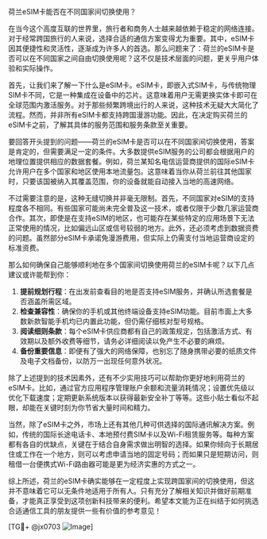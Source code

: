 荷兰eSIM卡能否在不同国家间切换使用？

在当今这个高度互联的世界里，旅行者和商务人士越来越依赖于稳定的网络连接。对于经常跨国旅行的人来说，选择合适的通信方案变得尤为重要。其中，eSIM卡因其便捷性和灵活性，逐渐成为许多人的首选。那么问题来了：荷兰的eSIM卡是否可以在不同国家之间自由切换使用呢？这不仅是技术层面的问题，更关乎用户体验和实际操作。

首先，让我们来了解一下什么是eSIM卡。eSIM卡，即嵌入式SIM卡，与传统物理SIM卡不同，它是一种集成在设备中的芯片。这意味着用户无需更换实体卡即可在全球范围内激活服务。对于那些频繁跨境出行的人来说，这种技术无疑大大简化了流程。然而，并非所有eSIM卡都支持跨国漫游功能。因此，在决定购买荷兰的eSIM卡之前，了解其具体的服务范围和服务条款至关重要。

要回答开头提到的问题——荷兰的eSIM卡是否可以在不同国家间切换使用，答案是肯定的，但需要满足一定的条件。大多数提供eSIM服务的公司都会根据用户的地理位置提供相应的数据套餐。例如，荷兰某知名电信运营商提供的国际eSIM卡允许用户在多个国家和地区使用本地流量包。这意味着当你从荷兰前往其他国家时，只要该国被纳入其覆盖范围，你的设备就能自动接入当地的高速网络。

不过需要注意的是，这种无缝切换并非毫无限制。首先，不同国家对eSIM的支持程度各不相同。有些国家可能尚未完全普及这一技术，或者仅限于少数几家运营商合作。其次，即使是在支持eSIM的地区，也可能存在某些特定的应用场景下无法正常使用的情况，比如偏远山区或信号较弱的地方。此外，还必须考虑到数据资费的问题。虽然部分eSIM卡承诺免漫游费用，但实际上仍需支付当地运营商设定的标准资费。

那么如何确保自己能够顺利地在多个国家间切换使用荷兰的eSIM卡呢？以下几点建议或许能帮到你：

1. **提前规划行程**：在出发前查看目的地是否支持eSIM服务，并确认所选套餐是否涵盖所需区域。
2. **检查兼容性**：确保你的手机或其他终端设备支持eSIM功能。目前市面上大多数新款智能手机均已内置此功能，但仍需仔细核对型号规格。
3. **阅读细则条款**：每个eSIM卡供应商都有自己的政策规定，包括激活方式、有效期以及额外收费等细节，请务必详细阅读以免产生不必要的麻烦。
4. **备份重要信息**：即便有了强大的网络保障，也别忘了随身携带必要的纸质文件及电子文档备份，以防万一出现任何意外状况。

除了上述提到的技术因素外，还有不少实用技巧可以帮助你更好地利用荷兰的eSIM卡。比如，通过官方应用程序管理账户余额和流量消耗情况；设置优先级以优化下载速度；定期更新系统版本以获得最新安全补丁等等。这些小贴士看似不起眼，却能在关键时刻为你节省大量时间和精力。

当然，除了eSIM卡之外，市场上还有其他几种可供选择的国际通讯解决方案。例如，传统的国际长途电话卡、本地预付费SIM卡以及Wi-Fi租赁服务等。每种方案都有各自的优缺点，关键在于结合自身需求做出明智的选择。如果你倾向于长期居住或工作在一个地方，则可以考虑申请当地的固定号码；而如果只是短期访问，则租借一台便携式Wi-Fi路由器可能是更为经济实惠的方式之一。

综上所述，荷兰的eSIM卡确实能够在一定程度上实现跨国家间的切换使用，但这并不意味着它可以无条件地适用于所有人。只有充分了解相关知识并做好前期准备，才能真正享受到这项创新科技带来的便利。希望本文能为正在纠结于如何挑选合适通信工具的朋友提供一些有价值的参考意见！

[TG💪+ @jx0703 ![Image](https://github.com/user-attachments/assets/dbca1d08-cadb-493c-b0ec-ad6f7a83f270)]